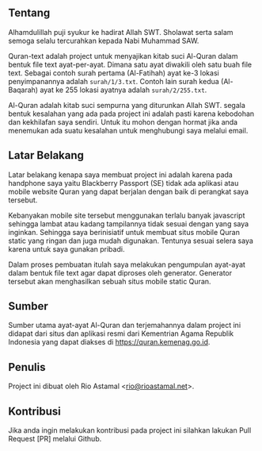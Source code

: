 ## Tentang

Alhamdulillah puji syukur ke hadirat Allah SWT. Sholawat serta salam semoga selalu tercurahkan kepada Nabi Muhammad SAW.

Quran-text adalah project untuk menyajikan kitab suci Al-Quran dalam bentuk file text ayat-per-ayat. Dimana satu ayat diwakili oleh satu buah file text. Sebagai contoh surah pertama (Al-Fatihah) ayat ke-3 lokasi penyimpanannya adalah `surah/1/3.txt`. Contoh lain surah kedua (Al-Baqarah) ayat ke 255 lokasi ayatnya adalah `surah/2/255.txt`.

Al-Quran adalah kitab suci sempurna yang diturunkan Allah SWT. segala bentuk kesalahan yang ada pada project ini adalah pasti karena kebodohan dan kekhilafan saya sendiri. Untuk itu mohon dengan hormat jika anda menemukan ada suatu kesalahan untuk menghubungi saya melalui email.

## Latar Belakang

Latar belakang kenapa saya membuat project ini adalah karena pada handphone  saya yaitu Blackberry Passport (SE) tidak ada aplikasi atau mobile website Quran yang dapat berjalan dengan baik di perangkat saya tersebut. 

Kebanyakan mobile site tersebut menggunakan terlalu banyak javascript sehingga lambat atau kadang tampilannya tidak sesuai dengan yang saya inginkan. Sehingga saya berinisiatif untuk membuat situs mobile Quran static yang ringan dan juga mudah digunakan. Tentunya sesuai selera saya karena untuk saya gunakan pribadi.

Dalam proses pembuatan itulah saya melakukan pengumpulan ayat-ayat dalam bentuk file text agar dapat diproses oleh generator. Generator tersebut akan menghasilkan sebuah situs mobile static Quran.

## Sumber

Sumber utama ayat-ayat Al-Quran dan terjemahannya dalam project ini didapat dari situs dan aplikasi resmi dari Kementrian Agama Republik Indonesia yang dapat diakses di https://quran.kemenag.go.id.

## Penulis

Project ini dibuat oleh Rio Astamal \<rio@rioastamal.net\>.

## Kontribusi

Jika anda ingin melakukan kontribusi pada project ini silahkan lakukan Pull Request [PR] melalui Github.